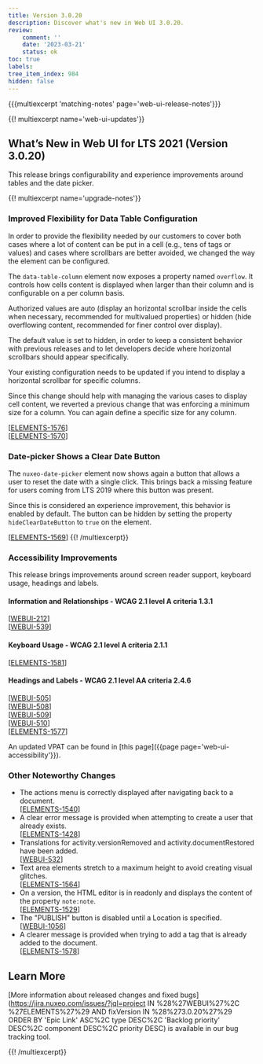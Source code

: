 ```yaml
---
title: Version 3.0.20
description: Discover what's new in Web UI 3.0.20.
review:
    comment: ''
    date: '2023-03-21'
    status: ok
toc: true
labels:
tree_item_index: 984
hidden: false
---
```


{{{multiexcerpt 'matching-notes' page='web-ui-release-notes'}}}

{{! multiexcerpt name='web-ui-updates'}}
## What’s New in Web UI for LTS 2021 (Version 3.0.20)

This release brings configurability and experience improvements around tables and the date picker.

{{! multiexcerpt name='upgrade-notes'}}
### Improved Flexibility for Data Table Configuration

In order to provide the flexibility needed by our customers to cover both cases where a lot of content can be put in a cell (e.g., tens of tags or values) and cases where scrollbars are better avoided, we changed the way the element can be configured.

The `data-table-column` element now exposes a property named `overflow`. It controls how cells content is displayed when larger than their column and is configurable on a per column basis.

Authorized values are auto (display an horizontal scrollbar inside the cells when necessary, recommended for multivalued properties) or hidden (hide overflowing content, recommended for finer control over display).

The default value is set to hidden, in order to keep a consistent behavior with previous releases and to let developers decide where horizontal scrollbars should appear specifically.

Your existing configuration needs to be updated if you intend to display a horizontal scrollbar for specific columns.

Since this change should help with managing the various cases to display cell content, we reverted a previous change that was enforcing a minimum size for a column. You can again define a specific size for any column.

[[ELEMENTS-1576](https://jira.nuxeo.com/browse/ELEMENTS-1576)]
<br/>[[ELEMENTS-1570](https://jira.nuxeo.com/browse/ELEMENTS-1570)]


### Date-picker Shows a Clear Date Button

The `nuxeo-date-picker` element now shows again a button that allows a user to reset the date with a single click. This brings back a missing feature for users coming from LTS 2019 where this button was present.

Since this is considered an experience improvement, this behavior is enabled by default. The button can be hidden by setting the property `hideClearDateButton` to `true` on the element.

[[ELEMENTS-1569](https://jira.nuxeo.com/browse/ELEMENTS-1569)]
{{! /multiexcerpt}}

### Accessibility Improvements

This release brings improvements around screen reader support, keyboard usage, headings and labels.

#### Information and Relationships - WCAG 2.1 level A criteria 1.3.1

[[WEBUI-212](https://jira.nuxeo.com/browse/WEBUI-212)]
<br/>[[WEBUI-539](https://jira.nuxeo.com/browse/WEBUI-539)]

#### Keyboard Usage - WCAG 2.1 level A criteria 2.1.1

[[ELEMENTS-1581](https://jira.nuxeo.com/browse/ELEMENTS-1581)]

#### Headings and Labels - WCAG 2.1 level AA criteria 2.4.6

[[WEBUI-505](https://jira.nuxeo.com/browse/WEBUI-505)]
<br/>[[WEBUI-508](https://jira.nuxeo.com/browse/WEBUI-508)]
<br/>[[WEBUI-509](https://jira.nuxeo.com/browse/WEBUI-509)]
<br/>[[WEBUI-510](https://jira.nuxeo.com/browse/WEBUI-510)]
<br/>[[ELEMENTS-1577](https://jira.nuxeo.com/browse/ELEMENTS-1577)]

An updated VPAT can be found in [this page]({{page page='web-ui-accessibility'}}).

### Other Noteworthy Changes

- The actions menu is correctly displayed after navigating back to a document.<br/>[[ELEMENTS-1540](https://jira.nuxeo.com/browse/ELEMENTS-1540)]
- A clear error message is provided when attempting to create a user that already exists.<br/>[[ELEMENTS-1428](https://jira.nuxeo.com/browse/ELEMENTS-1428)]
- Translations for activity.versionRemoved and activity.documentRestored have been added.<br/>[[WEBUI-532](https://jira.nuxeo.com/browse/WEBUI-532)]
- Text area elements stretch to a maximum height to avoid creating visual glitches.<br/>[[ELEMENTS-1564](https://jira.nuxeo.com/browse/ELEMENTS-1564)]
- On a version, the HTML editor is in readonly and displays the content of the property `note:note`.<br/>[[ELEMENTS-1529](https://jira.nuxeo.com/browse/ELEMENTS-1529)]
- The "PUBLISH" button is disabled until a Location is specified.<br/>[[WEBUI-1056](https://jira.nuxeo.com/browse/WEBUI-1056)]
- A clearer message is provided when trying to add a tag that is already added to the document.<br/>[[ELEMENTS-1578](https://jira.nuxeo.com/browse/ELEMENTS-1578)]

## Learn More

[More information about released changes and fixed bugs](https://jira.nuxeo.com/issues/?jql=project IN %28%27WEBUI%27%2C %27ELEMENTS%27%29 AND fixVersion IN %28%273.0.20%27%29 ORDER BY 'Epic Link' ASC%2C type DESC%2C  'Backlog priority' DESC%2C component DESC%2C priority DESC) is available in our bug tracking tool.



{{! /multiexcerpt}}
